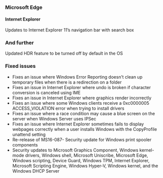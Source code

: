 ### Microsoft Edge
#### Internet Explorer
Updates to Internet Explorer 11’s navigation bar with search box

### And further
Updated HDR feature to be turned off by default in the OS

### Fixed issues
- Fixes an issue where Windows Error Reporting doesn't clean up temporary files when there is a redirection on a folder
- Fixes an issue in Internet Explorer where undo is broken if character conversion is canceled using IME
- Fixes an issue in Internet Explorer where graphics render incorrectly
- Fixes an issue where some Windows clients receive a 0xc0000005 ACCESS_VIOLATION error when trying to install drivers
- Fixes an issue where a race condition may cause a blue screen on the server when Windows Server uses IPSec
- Fixes an issue where Internet Explorer sometimes fails to display webpages correctly when a user installs Windows with the CopyProfile unattend setting
- Re-release of MS16-087- Security update for Windows print spooler components
- Security updates to Microsoft Graphics Component, Windows kernel-mode drivers, Windows shell, Microsoft Uniscribe, Microsoft Edge, Windows scripting, Device Guard, Windows TPM, Internet Explorer, Microsoft Scripting Engine, Windows Hyper-V, Windows kernel, and the Windows DHCP Server